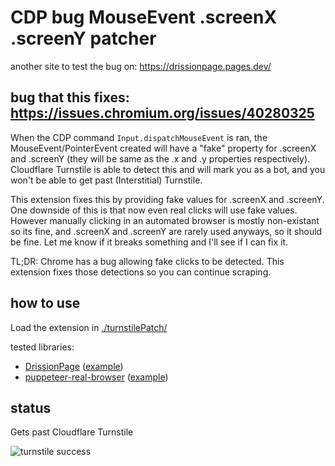 # CDP bug MouseEvent .screenX .screenY patcher
another site to test the bug on: https://drissionpage.pages.dev/

## bug that this fixes: https://issues.chromium.org/issues/40280325
When the CDP command `Input.dispatchMouseEvent` is ran, the MouseEvent/PointerEvent created will have a "fake" property for .screenX and .screenY (they will be same as the .x and .y properties respectively). Cloudflare Turnstile is able to detect this and will mark you as a bot, and you won't be able to get past (Interstitial) Turnstile.

This extension fixes this by providing fake values for .screenX and .screenY. One downside of this is that now even real clicks will use fake values. However manually clicking in an automated browser is mostly non-existant so its fine, and .screenX and .screenY are rarely used anyways, so it should be fine. Let me know if it breaks something and I'll see if I can fix it.

TL;DR: Chrome has a bug allowing fake clicks to be detected. This extension fixes those detections so you can continue scraping.

## how to use
Load the extension in [./turnstilePatch/](/turnstilePatch/)

tested libraries:
* [DrissionPage](https://github.com/g1879/DrissionPage) ([example](/DrissionPage_example.py))
* [puppeteer-real-browser](https://github.com/zfcsoftware/puppeteer-real-browser) ([example](/puppeteer-real-browser_example.js))

## status
Gets past Cloudflare Turnstile

![turnstile success](https://files.catbox.moe/hx2i15.gif)